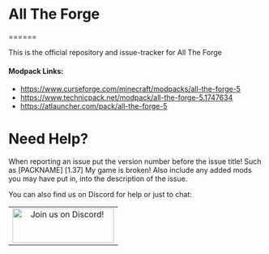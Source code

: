 # All The Forge
======

This is the official repository and issue-tracker for All The Forge
    
#### Modpack Links: 
+ https://www.curseforge.com/minecraft/modpacks/all-the-forge-5 
+ https://www.technicpack.net/modpack/all-the-forge-5.1747634 
+ https://atlauncher.com/pack/all-the-forge-5  
  
Need Help?
======
When reporting an issue put the version number before the issue title! Such as [PACKNAME] [1.37] My game is broken! Also include any added mods you may have put in, into the description of the issue. 
 
You can also find us on Discord for help or just to chat:   
  
|              |
|:------------:|
|<a href="https://discord.gg/enrpMDd"><img src="https://discordapp.com/assets/fc0b01fe10a0b8c602fb0106d8189d9b.png" alt="Join us on Discord!"  width="200" height="68"></a>|
<br>
<br>
